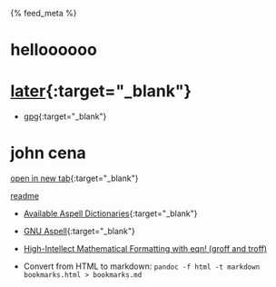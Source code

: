 {% feed_meta %}

# helloooooo

# [later](/wl.md){:target="_blank"}


- [gpg](/gpg.why){:target="_blank"}

# john cena 

[open in new tab](http://archlinux.org){:target="_blank"}

[readme](/README.md)

- [Available Aspell Dictionaries](http://aspell.net/test/cur/){:target="_blank"}

- [GNU Aspell](http://aspell.net/){:target="_blank"}

- [High-Intellect Mathematical Formatting with eqn! (groff and troff)](https://www.youtube.com/watch?v=sp0qgpeG6EY) 



- Convert from HTML to markdown: `pandoc -f html -t markdown bookmarks.html > bookmarks.md`
